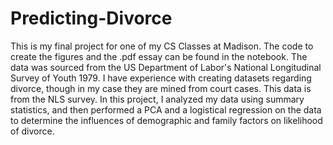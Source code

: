 # Predicting-Divorce
This is my final project for one of my CS Classes at Madison.
The code to create the figures and the .pdf essay can be found in the notebook. The data was sourced from the US Department of Labor's National Longitudinal Survey of Youth 1979. I have experience with creating datasets regarding divorce, though in my case they are mined from court cases. This data is from the NLS survey. In this project, I analyzed my data using summary statistics, and then performed a PCA and a logistical regression on the data to determine the influences of demographic and family factors on likelihood of divorce.
